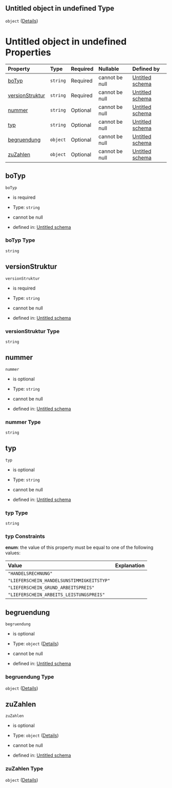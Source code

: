## Untitled object in undefined Type

`object` ([Details](handelsunstimmigkeit.md))

# Untitled object in undefined Properties

| Property                            | Type     | Required | Nullable       | Defined by                                                                                                                                                                                                          |
| :---------------------------------- | :------- | :------- | :------------- | :------------------------------------------------------------------------------------------------------------------------------------------------------------------------------------------------------------------ |
| [boTyp](#botyp)                     | `string` | Required | cannot be null | [Untitled schema](handelsunstimmigkeit-properties-botyp.md "https://raw.githubusercontent.com/conuti-gmbh/bo4e-schema/master/schemas/v1/bo/Handelsunstimmigkeit.schema.json#/properties/boTyp")                     |
| [versionStruktur](#versionstruktur) | `string` | Required | cannot be null | [Untitled schema](handelsunstimmigkeit-properties-versionstruktur.md "https://raw.githubusercontent.com/conuti-gmbh/bo4e-schema/master/schemas/v1/bo/Handelsunstimmigkeit.schema.json#/properties/versionStruktur") |
| [nummer](#nummer)                   | `string` | Optional | cannot be null | [Untitled schema](handelsunstimmigkeit-properties-nummer.md "https://raw.githubusercontent.com/conuti-gmbh/bo4e-schema/master/schemas/v1/bo/Handelsunstimmigkeit.schema.json#/properties/nummer")                   |
| [typ](#typ)                         | `string` | Optional | cannot be null | [Untitled schema](handelsunstimmigkeitstyp.md "https://raw.githubusercontent.com/conuti-gmbh/bo4e-schema/master/schemas/v1/enum/Handelsunstimmigkeitstyp.schema.json#/properties/typ")                              |
| [begruendung](#begruendung)         | `object` | Optional | cannot be null | [Untitled schema](handelsunstimmungkeitsbegruendung.md "https://raw.githubusercontent.com/conuti-gmbh/bo4e-schema/master/schemas/v1/com/Handelsunstimmigkeitsbegruendung.schema.json#/properties/begruendung")      |
| [zuZahlen](#zuzahlen)               | `object` | Optional | cannot be null | [Untitled schema](betrag.md "https://raw.githubusercontent.com/conuti-gmbh/bo4e-schema/master/schemas/v1/com/Betrag.schema.json#/properties/zuZahlen")                                                              |

## boTyp



`boTyp`

*   is required

*   Type: `string`

*   cannot be null

*   defined in: [Untitled schema](handelsunstimmigkeit-properties-botyp.md "https://raw.githubusercontent.com/conuti-gmbh/bo4e-schema/master/schemas/v1/bo/Handelsunstimmigkeit.schema.json#/properties/boTyp")

### boTyp Type

`string`

## versionStruktur



`versionStruktur`

*   is required

*   Type: `string`

*   cannot be null

*   defined in: [Untitled schema](handelsunstimmigkeit-properties-versionstruktur.md "https://raw.githubusercontent.com/conuti-gmbh/bo4e-schema/master/schemas/v1/bo/Handelsunstimmigkeit.schema.json#/properties/versionStruktur")

### versionStruktur Type

`string`

## nummer



`nummer`

*   is optional

*   Type: `string`

*   cannot be null

*   defined in: [Untitled schema](handelsunstimmigkeit-properties-nummer.md "https://raw.githubusercontent.com/conuti-gmbh/bo4e-schema/master/schemas/v1/bo/Handelsunstimmigkeit.schema.json#/properties/nummer")

### nummer Type

`string`

## typ



`typ`

*   is optional

*   Type: `string`

*   cannot be null

*   defined in: [Untitled schema](handelsunstimmigkeitstyp.md "https://raw.githubusercontent.com/conuti-gmbh/bo4e-schema/master/schemas/v1/enum/Handelsunstimmigkeitstyp.schema.json#/properties/typ")

### typ Type

`string`

### typ Constraints

**enum**: the value of this property must be equal to one of the following values:

| Value                                     | Explanation |
| :---------------------------------------- | :---------- |
| `"HANDELSRECHNUNG"`                       |             |
| `"LIEFERSCHEIN_HANDELSUNSTIMMIGKEITSTYP"` |             |
| `"LIEFERSCHEIN_GRUND_ARBEITSPREIS"`       |             |
| `"LIEFERSCHEIN_ARBEITS_LEISTUNGSPREIS"`   |             |

## begruendung



`begruendung`

*   is optional

*   Type: `object` ([Details](handelsunstimmungkeitsbegruendung.md))

*   cannot be null

*   defined in: [Untitled schema](handelsunstimmungkeitsbegruendung.md "https://raw.githubusercontent.com/conuti-gmbh/bo4e-schema/master/schemas/v1/com/Handelsunstimmigkeitsbegruendung.schema.json#/properties/begruendung")

### begruendung Type

`object` ([Details](handelsunstimmungkeitsbegruendung.md))

## zuZahlen



`zuZahlen`

*   is optional

*   Type: `object` ([Details](betrag.md))

*   cannot be null

*   defined in: [Untitled schema](betrag.md "https://raw.githubusercontent.com/conuti-gmbh/bo4e-schema/master/schemas/v1/com/Betrag.schema.json#/properties/zuZahlen")

### zuZahlen Type

`object` ([Details](betrag.md))
